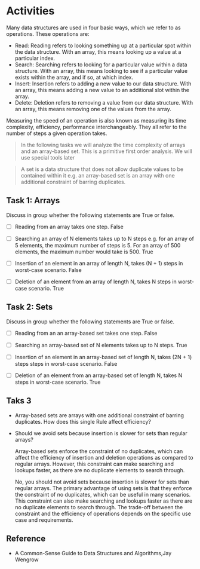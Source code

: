 # Activities

Many data structures are used in four basic ways, which we refer to as operations. These operations are:

- Read: Reading refers to looking something up at a particular spot within the data structure. With an array, this means looking up a value at a particular index.
- Search: Searching refers to looking for a particular value within a data structure. With an array, this means looking to see if a particular value exists within the array, and if so, at which index.
- Insert: Insertion refers to adding a new value to our data structure. With an array, this means adding a new value to an additional slot within the array.
- Delete: Deletion refers to removing a value from our data structure. With an array, this means removing one of the values from the array.

Measuring the speed of an operation is also known as measuring its time complexity, efficiency, performance interchangeably. They all refer to the number of steps a given operation takes.

> In the following tasks we will analyze the time complexity of arrays and an array-based set. This is a primitive first order analysis. We will use special tools later

> A set is a data structure that does not allow duplicate values to be contained within it e.g. an array-based set is an array with one additional constraint of barring duplicates.

## Task 1: Arrays

Discuss in group whether the following statements are True or false.

- [ ] Reading from an array takes one step.
False

- [ ] Searching an array of N elements takes up to N steps e.g. for an array of 5 elements, the maximum number of steps is 5. For an array of 500 elements, the maximum number would take is 500.
True

- [ ] Insertion of an element in an array of length N, takes (N + 1) steps in worst-case scenario.
False

- [ ] Deletion of an element from an array of length N, takes N steps in worst-case scenario.
True

## Task 2: Sets

Discuss in group whether the following statements are True or false.

- [ ] Reading from an an array-based set takes one step.
False

- [ ] Searching an array-based set of N elements takes up to N steps.
True

- [ ] Insertion of an element in an array-based set of length N, takes (2N + 1) steps steps in worst-case scenario.
False

- [ ] Deletion of an element from an array-based set of length N, takes N steps in worst-case scenario.
True

## Taks 3

- Array-based sets are arrays with one additional constraint of barring duplicates. How does this single Rule affect efficiency?
- Should we avoid sets because insertion is slower for sets than regular arrays?

    Array-based sets enforce the constraint of no duplicates, which can affect the efficiency of insertion and deletion operations as compared to regular arrays. However, this constraint can make searching and lookups faster, as there are no duplicate elements to search through.

    No, you should not avoid sets because insertion is slower for sets than regular arrays. The primary advantage of using sets is that they enforce the constraint of no duplicates, which can be useful in many scenarios. This constraint can also make searching and lookups faster as there are no duplicate elements to search through. The trade-off between the constraint and the efficiency of operations depends on the specific use case and requirements.

## Reference

- A Common-Sense Guide to Data Structures and Algorithms,Jay Wengrow
